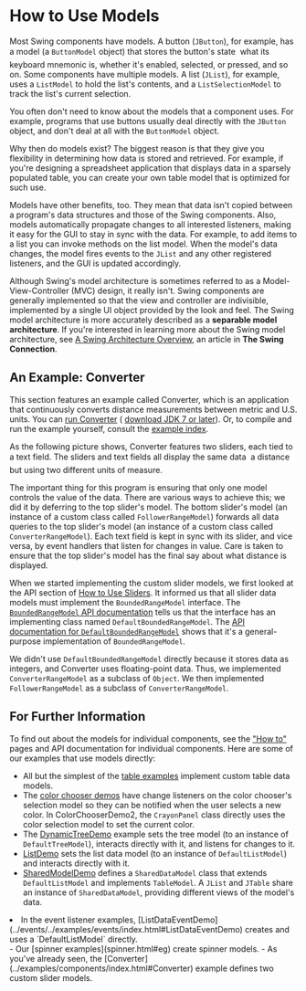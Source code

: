 
# How to Use Models

Most Swing components have models. A button (`JButton`), for example, has a model (a `ButtonModel` object) that stores the button's state &#151; what its keyboard mnemonic is, whether it's enabled, selected, or pressed, and so on. Some components have multiple models. A list (`JList`), for example, uses a `ListModel` to hold the list's contents, and a `ListSelectionModel` to track the list's current selection.

You often don't need to know about the models that a component uses. For example, programs that use buttons usually deal directly with the `JButton` object, and don't deal at all with the `ButtonModel` object.

Why then do models exist? The biggest reason is that they give you flexibility in determining how data is stored and retrieved. For example, if you're designing a spreadsheet application that displays data in a sparsely populated table, you can create your own table model that is optimized for such use.

Models have other benefits, too. They mean that data isn't copied between a program's data structures and those of the Swing components. Also, models automatically propagate changes to all interested listeners, making it easy for the GUI to stay in sync with the data. For example, to add items to a list you can invoke methods on the list model. When the model's data changes, the model fires events to the `JList` and any other registered listeners, and the GUI is updated accordingly.

Although Swing's model architecture is sometimes referred to as a Model-View-Controller (MVC) design, it really isn't. Swing components are generally implemented so that the view and controller are indivisible, implemented by a single UI object provided by the look and feel. The Swing model architecture is more accurately described as a **separable model architecture**. If you're interested in learning more about the Swing model architecture, see 
[A Swing Architecture Overview](http://www.oracle.com/technetwork/java/architecture-142923.html), an article in **The Swing Connection**.

## <a name="converter" id="converter">An Example: Converter</a>

This section features an example called Converter, which is an application that continuously converts distance measurements between metric and U.S. units. You can [run Converter](https://docs.oracle.com/javase/tutorialJWS/samples/uiswing/ConverterProject/Converter.jnlp) ( 
[download JDK 7 or later](http://www.oracle.com/technetwork/java/javase/downloads/index.html)). Or, to compile and run the example yourself, consult the [example index](../examples/components/index.html#Converter).

As the following picture shows, Converter features two sliders, each tied to a text field. The sliders and text fields all display the same data &#151; a distance &#151; but using two different units of measure.

The important thing for this program is ensuring that only one model controls the value of the data. There are various ways to achieve this; we did it by deferring to the top slider's model. The bottom slider's model (an instance of a custom class called `FollowerRangeModel`) forwards all data queries to the top slider's model (an instance of a custom class called `ConverterRangeModel`). Each text field is kept in sync with its slider, and vice versa, by event handlers that listen for changes in value. Care is taken to ensure that the top slider's model has the final say about what distance is displayed.

When we started implementing the custom slider models, we first looked at the API section of 
[How to Use Sliders](../components/slider.html). It informed us that all slider data models must implement the `BoundedRangeModel` interface. The 
[`BoundedRangeModel` API documentation](https://docs.oracle.com/javase/8/docs/api/javax/swing/BoundedRangeModel.html) tells us that the interface has an implementing class named `DefaultBoundedRangeModel`. The 
[API documentation for `DefaultBoundedRangeModel`](https://docs.oracle.com/javase/8/docs/api/javax/swing/DefaultBoundedRangeModel.html) shows that it's a general-purpose implementation of `BoundedRangeModel`.

We didn't use `DefaultBoundedRangeModel` directly because it stores data as integers, and Converter uses floating-point data. Thus, we implemented `ConverterRangeModel` as a subclass of `Object`. We then implemented `FollowerRangeModel` as a subclass of `ConverterRangeModel`.

## For Further Information

To find out about the models for individual components, see the ["How to"](componentlist.html) pages and API documentation for individual components. Here are some of our examples that use models directly:

- All but the simplest of the [table examples](table.html#eg) implement custom table data models.
- The [color chooser demos](colorchooser.html#eg) have change listeners on the color chooser's selection model so they can be notified when the user selects a new color. In ColorChooserDemo2, the `CrayonPanel` class directly uses the color selection model to set the current color.
- The [DynamicTreeDemo](../examples/components/index.html#DynamicTreeDemo) example sets the tree model (to an instance of `DefaultTreeModel`), interacts directly with it, and listens for changes to it.
- [ListDemo](../examples/components/index.html#ListDemo) sets the list data model (to an instance of `DefaultListModel`) and interacts directly with it.
- [SharedModelDemo](../examples/components/index.html#SharedModelDemo) defines a `SharedDataModel` class that extends `DefaultListModel` and implements `TableModel`. A `JList` and `JTable` share an instance of `SharedDataModel`, providing different views of the model's data.
<li>In the event listener examples, 
[ListDataEventDemo](../events/../examples/events/index.html#ListDataEventDemo) creates and uses a `DefaultListModel` directly.</li>
- Our [spinner examples](spinner.html#eg) create spinner models.
- As you've already seen, the [Converter](../examples/components/index.html#Converter) example defines two custom slider models.
